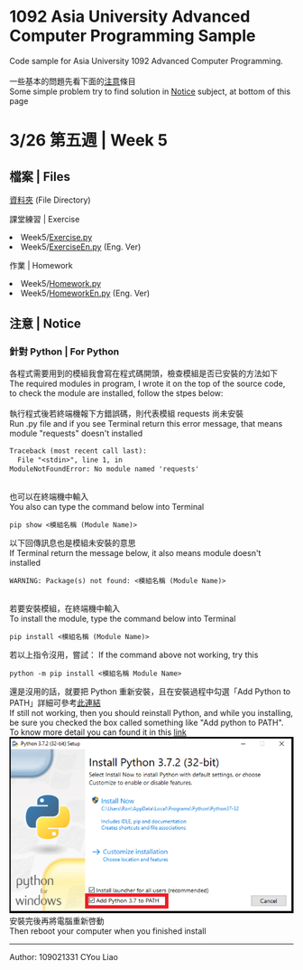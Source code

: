 # 1092 Asia University Advanced Computer Programming Sample
Code sample for Asia University 1092 Advanced Computer Programming.
<br/>
<br/>
一些基本的問題先看下面的<a href="#%E6%B3%A8%E6%84%8F--notice">注意</a>條目
<br/>
Some simple problem try to find solution in <a href="#%E6%B3%A8%E6%84%8F--notice">Notice</a> subject, at bottom of this page

# 3/26 第五週 | Week 5
## 檔案 | Files
<a href="Week5">資料夾</a> (File Directory)
<il>
  <p>課堂練習 | Exercise</p>
  <li>Week5/<a href="Week5/Exercise.py">Exercise.py</a></li>
  <li>Week5/<a href="Week5/ExerciseEn.py">ExerciseEn.py</a> (Eng. Ver)</li>
  <p></p>
  <p>作業 | Homework</p>
  <li>Week5/<a href="Week5/Homework.py">Homework.py</a></li>
  <li>Week5/<a href="Week5/HomeworkEn.py">HomeworkEn.py</a> (Eng. Ver)</li>
</il>

## 注意 | Notice
### 針對 Python | For Python
各程式需要用到的模組我會寫在程式碼開頭，檢查模組是否已安裝的方法如下
<br/>
The required modules in program, I wrote it on the top of the source code, to check the module are installed, follow the stpes below:
<br/>
<br/>
執行程式後若終端機報下方錯誤碼，則代表模組 requests 尚未安裝
<br/>
Run .py file and if you see Terminal return this error message, that means module "requests" doesn't installed
<pre><code>Traceback (most recent call last):
  File "&#60;stdin&#62;", line 1, in <module>
ModuleNotFoundError: No module named 'requests'</code></pre>
<br/>
也可以在終端機中輸入
<br/>
You also can type the command below into Terminal
<pre><code>pip show <模組名稱 (Module Name)></code></pre>
以下回傳訊息也是模組未安裝的意思
<br/>
If Terminal return the message below, it also means module doesn't installed
<pre><code>WARNING: Package(s) not found: <模組名稱 (Module Name)></code></pre>

<br/>
若要安裝模組，在終端機中輸入
<br/>
To install the module, type the command below into Terminal
<pre><code>pip install <模組名稱 (Module Name)></code></pre>
若以上指令沒用，嘗試：
If the command above not working, try this
<pre><code>python -m pip install <模組名稱 Module Name></code></pre>
還是沒用的話，就要把 Python 重新安裝，且在安裝過程中勾選「Add Python to PATH」詳細可參考<a href="https://medium.com/codingbar/%E8%87%AA%E5%AD%B8python%E7%9A%84%E7%AC%AC%E9%9B%B6%E8%AA%B2-%E5%A6%82%E4%BD%95%E5%AE%89%E8%A3%9Dpython%E7%92%B0%E5%A2%83-7eeeb1642889">此連結</a>
<br/>
If still not working, then you should reinstall Python, and while you installing, be sure you checked the box called something like "Add python to PATH". To know more detail you can found it in this <a href="https://datatofish.com/add-python-to-windows-path/">link</a>
<img src="imgs/0001_add_Python_to_Path.png">
<br/>
安裝完後再將電腦重新啓動
<br/>
Then reboot your computer when you finished install

---

Author: 109021331 CYou Liao